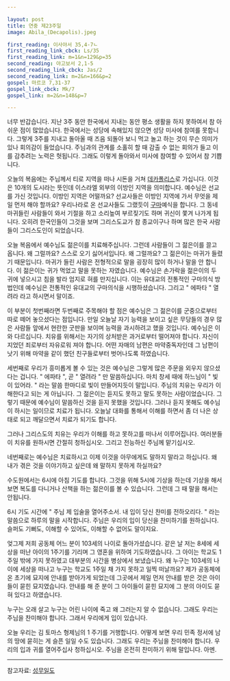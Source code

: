 ```yaml
---

layout: post
title: 연중 제23주일
image: Abila_(Decapolis).jpeg

first_reading: 이사야서 35,4-7ㄴ
first_reading_link_cbck: Ls/35
first_reading_link: m=1&n=129&p=35
second_reading: 야고보서 2,1-5
second_reading_link_cbck: Jas/2 
second_reading_link: m=2&n=166&p=2
gospel: 마르코 7,31-37
gospel_link_cbck: Mk/7
gospel_link: m=2&n=148&p=7

---
```


너무 반갑습니다. 지난 3주 동안 한국에서 지내는 동안 평소 생활을 하지 못하여서 참 아쉬운 점이 많았습니다. 한국에서는 성당에 속해있지 않으면 성당 미사에 참여를 못합니다. 그렇게 3주를 지내고 돌아올 때 즈음 되돌아 보니 먹고 놀고 하는 것이 무슨 의미가 있나 회의감이 들었습니다. 주님과의 관계를 소홀히 할 때 감출 수 없는 회의가 들고 이를 감추려는 노력은 헛됩니다. 그래도 이렇게 돌아와서 미사에 참여할 수 있어서 참 기쁩니다.

오늘의 복음에는 주님께서 티로 지역을 떠나 시돈을 거쳐 <a href="http://www.pauline.or.kr/jacob_lastcolumn_view.php?sno=2842">데카폴리스</a>로 가십니다. 이것은 10개의 도시라는 뜻인데 이스라엘 외부의 이방인 지역을 의미합니다. 예수님은 선교를 가신 것입니다. 이방인 지역은 어떨까요? 선교사들은 이방인 지역에 가서 무엇을 제일 먼저 해야 할까요? 우리나라로 온 선교사들도 그랬듯이 <a href="https://maria.catholic.or.kr/dictionary/term/term_view.asp?ctxtIdNum=362&keyword=%EA%B5%AC%EB%A7%88&gubun=01">구마</a>예식을 합니다. 그 동네 마귀들린 사람들이 와서 기절을 하고 소리높여 부르짖기도 하며 귀신이 쫓겨 나가게 됩니다. 오히려 한국인들이 그것을 보며 그리스도교가 참 종교이구나 하며 많은 한국 사람들이 그리스도인이 되었습니다.

오늘 복음에서 예수님도 젊은이를 치료해주십니다. 그런데 사람들이 그 젊은이를 끌고 옵니다. 왜 그럴까요? 스스로 오기 싫어서입니다. 왜 그럴까요? 그 젊은이는 마귀가 들렸기 때문입니다. 마귀가 들린 사람은 전형적으로 말을 굉장히 많이 하거나 말을 안 합니다. 이 젊은이는 귀가 먹었고 말을 못하는 자였습니다. 예수님은 손가락을 젊은이의 두 귀에 넣으시고 침을 발라 엄지로 혀를 만지십니다. 이는 유대교의 전통적인 구마의식 방법인데 예수님은 전통적인 유대교의 구마의식을 시행하셨습니다. 그리고 " 에파타 " 열려라 라고 하시면서 말이죠.

이 부분이 첫번째라면 두번째로 주목해야 할 점은 예수님은 그 젊은이를 군중으로부터 따로 떼어 놓으셨다는 점입니다. 만일 오늘날 자기 능력을 보이고 싶은 무당들의 경우 많은 사람들 앞에서 현란한 굿판을 보이며 능력을 과시하려고 했을 것입니다. 예수님은 이와 다르십니다. 치유를 위해서는 자기의 상처받은 과거로부터 떨어져야 합니다. 자신이 지었던 죄로부터 자유로워 져야 합니다. 어떤 자매의 남편은 마약중독자인데 그 남편이 낫기 위해 마약을 같이 했던 친구들로부터 벗어나도록 하였습니다.

세번째로 우리가 흥미롭게 볼 수 있는 것은 예수님은 그렇게 많은 주문을 외우지 않으셨다는 겁니다. " 에파타 ", 곧 " 열려라 " 만 말씀하십니다. 마치 창세 때에 하느님이 " 빛이 있어라. " 라는 말씀 한마디로 빛이 만들어지듯이 말입니다. 주님의 치유는 우리가 이해한다고 되는 게 아닙니다. 그 젊은이는 듣지도 못하고 말도 못하는 사람이었습니다. 그렇기 때문에 예수님이 말씀하신 것을 듣지 못했을 것입니다. 그러나
듣지 못해도 예수님이 하시는 일이므로 치료가 됩니다. 오늘날 대화를 통해서 이해를 하면서 좀 더 나은 상태로 되고 깨달으면서 치료가 되기도 합니다.

그러나 그리스도의 치유는 우리가 이해를 하고 못하고를 떠나서 이루어집니다. 여러분들이 치유를 원하시면 간절히 청하십시오. 그리고 전능하신 주님께 맡기십시오.

네번째로는 예수님은 치료하시고 이제 이것을 아무에게도 말하지 말라고 하십니다. 왜 내가 겪은 것을 이야기하고 싶은데 왜 말하지 못하게 하실까요?

수도원에서는 6시에 아침 기도를 합니다. 그것을 위해 5시에 기상을 하는데 기상을 해서 보면 복도를 다니거나 산책을 하는 젊은이를 볼 수 있습니다. 그런데 그 때 말을 해서는 안됩니다.

6시 기도 시간에 " 주님 제 입술을 열어주소서. 내 입이 당신 찬미를 전하오리다. " 라는 말씀으로 하루의 말을 시작합니다.
주님은 우리의 입이 당신을 찬미하기를 원하십니다. 슬퍼도 기뻐도, 이해할 수 있어도, 이해할 수 없어도 말이지요.

엊그제 저희 공동체 어느 분이 103세의 나이로 돌아가셨습니다. 같은 날 저는 8세에 세상을 떠난 아이의 1주기를 기리며 그 영혼을 위하여 기도하였습니다. 그 아이는 학교도
1주일 밖에 가지 못하였고 대부분의 시간을 병상에서 보냈습니다. 왜 누구는 103세의 나이에 세상을 떠나고 누구는 학교도 1주일 채 가지 못하고 일찍 떠날까요? 제가 공동체에 온 초기에 묘지에 안내를 받아가게 되었는데 그곳에서 제일 먼저 안내를 받은 것은 아이들이 묻힌 묘지였습니다. 안내를 해 준 분이 그 아이들이 묻힌 묘지에 그 분의 아이도 묻혀 있다고 하였습니다.

누구는 오래 살고 누구는 어린 나이에 죽고 왜 그러는지 알 수 없습니다. 그래도 우리는 주님을 찬미해야 합니다. 그래서 우리에게 입이 있습니다.

오늘 우리는 김 토마스 형제님의 1 주기를 거행합니다. 어떻게 보면 우리 민족 정서에 남의 땅에 묻히는 게 슬픈 일일 수도 있습니다. 그래도 우리는 주님을 찬미해야 합니다. 우리의 입과 귀를 열어주십사 청하십시오. 주님을 온전히 찬미하기 위해 말입니다. 아멘.

<hr>

참고자료:
<a href="https://maria.catholic.or.kr/dictionary/term/term_view.asp?ctxtIdNum=4218&keyword=%EC%B0%AC%EB%AF%B8&gubun=01">성무일도</a>
